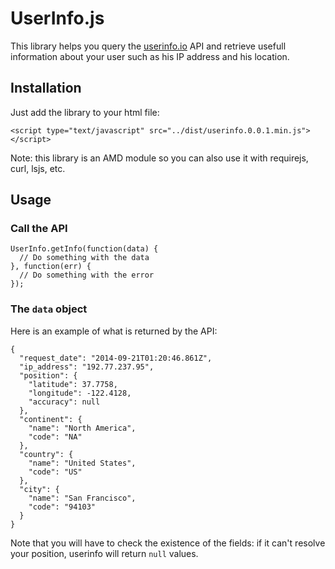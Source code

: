UserInfo.js
============

This library helps you query the [userinfo.io](http://userinfo.io) API and retrieve usefull information about your user such as his IP address and his location.

## Installation

Just add the library to your html file:

```
<script type="text/javascript" src="../dist/userinfo.0.0.1.min.js"></script>
```

Note: this library is an AMD module so you can also use it with requirejs, curl, lsjs, etc.

## Usage

### Call the API

```
UserInfo.getInfo(function(data) {
  // Do something with the data
}, function(err) {
  // Do something with the error
});
```

### The `data` object

Here is an example of what is returned by the API:

```
{
  "request_date": "2014-09-21T01:20:46.861Z",
  "ip_address": "192.77.237.95",
  "position": {
    "latitude": 37.7758,
    "longitude": -122.4128,
    "accuracy": null
  },
  "continent": {
    "name": "North America",
    "code": "NA"
  },
  "country": {
    "name": "United States",
    "code": "US"
  },
  "city": {
    "name": "San Francisco",
    "code": "94103"
  }
}
```

Note that you will have to check the existence of the fields: if it can't resolve your position, userinfo will return `null` values.
